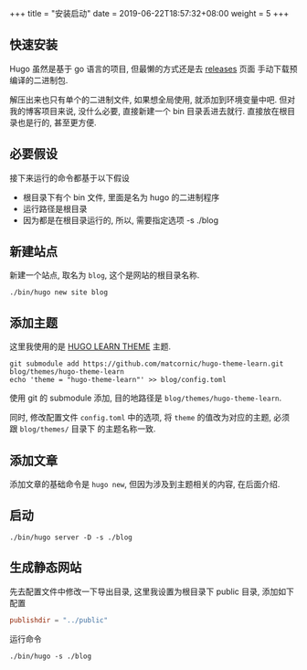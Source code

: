 +++
title = "安装启动"
date = 2019-06-22T18:57:32+08:00
weight = 5
+++

## 快速安装

Hugo 虽然是基于 go 语言的项目, 但最懒的方式还是去 [releases](https://github.com/gohugoio/hugo/releases) 页面
手动下载预编译的二进制包.

解压出来也只有单个的二进制文件, 如果想全局使用, 就添加到环境变量中吧. 但对我的博客项目来说, 没什么必要,
直接新建一个 bin 目录丢进去就行. 直接放在根目录也是行的, 甚至更方便.

## 必要假设

接下来运行的命令都基于以下假设

- 根目录下有个 bin 文件, 里面是名为 hugo 的二进制程序
- 运行路径是根目录
- 因为都是在根目录运行的, 所以, 需要指定选项 -s ./blog

## 新建站点

新建一个站点, 取名为 `blog`, 这个是网站的根目录名称.

```shell
./bin/hugo new site blog
```

## 添加主题

这里我使用的是 [HUGO LEARN THEME](https://learn.netlify.com/en/) 主题.

```shell
git submodule add https://github.com/matcornic/hugo-theme-learn.git blog/themes/hugo-theme-learn
echo 'theme = "hugo-theme-learn"' >> blog/config.toml
```

使用 git 的 submodule 添加, 目的地路径是 `blog/themes/hugo-theme-learn`.

同时, 修改配置文件 `config.toml` 中的选项, 将 `theme` 的值改为对应的主题, 必须跟 `blog/themes/` 目录下
的主题名称一致.

## 添加文章

添加文章的基础命令是 `hugo new`, 但因为涉及到主题相关的内容, 在后面介绍.

## 启动

```shell
./bin/hugo server -D -s ./blog
```

## 生成静态网站

先去配置文件中修改一下导出目录, 这里我设置为根目录下 public 目录, 添加如下配置

```toml
publishdir = "../public"
```

运行命令

```shell
./bin/hugo -s ./blog
```
